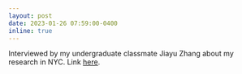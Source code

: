 ```yaml
---
layout: post
date: 2023-01-26 07:59:00-0400
inline: true
---
```


Interviewed by my undergraduate classmate Jiayu Zhang about my research in NYC. Link [here](https://www.youtube.com/watch?v=2xD4b5MMN34&t=10s&ab_channel=vitabrevisss).
